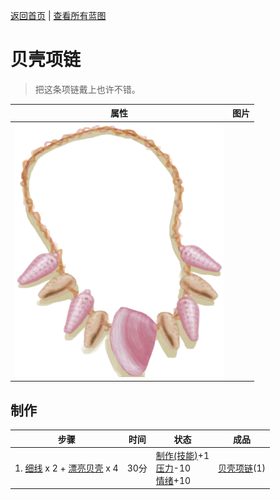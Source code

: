 [返回首页](index.md)   |  [查看所有蓝图](blueprint.md)
# 贝壳项链  
> 把这条项链戴上也许不错。  
  
  属性  |   图片   
 ----  |  ----:   
   |  ![](Sprite/SeashellNecklace.png)   
  
## 制作  
步骤  |  时间  |  状态  |  成品  
----  |  ----  |  ----  |  ----  
1. [细线](CordFiber.md) x 2 + [漂亮贝壳](SeashellsPretty.md) x 4  |  30分  |  [制作(技能)](Skill_Crafting.md)+1<br>[压力](Stress.md)-10<br>[情绪](Morale.md)+10  |  [贝壳项链](SeashellNecklace.md)(1)  
